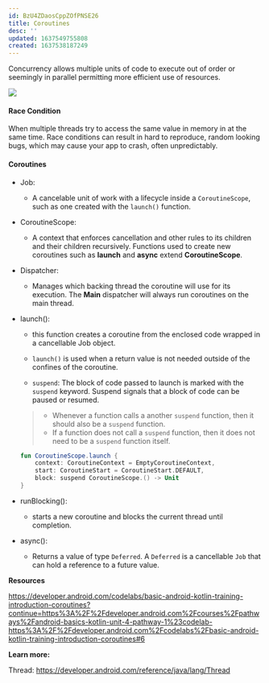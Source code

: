 ```yaml
---
id: BzU4ZDaosCppZOfPNSE26
title: Coroutines
desc: ''
updated: 1637549755808
created: 1637538187249
---
```


Concurrency allows multiple units of code to execute out of order or seemingly in parallel permitting more efficient use of resources.

![](/assets/images/2021-11-21-19-04-32.png)

#### Race Condition
When multiple threads try to access the same value in memory in at the same time. Race conditions can result in hard to reproduce, random looking bugs, which may cause your app to crash, often unpredictably.

#### Coroutines
- Job:
    - A cancelable unit of work with a lifecycle inside a `CoroutineScope`, such as one created with the `launch()` function.


- CoroutineScope:
    - A context that enforces cancellation and other rules to its children and their children recursively. Functions used to create new coroutines such as **launch** and **async** extend **CoroutineScope**.


- Dispatcher: 
    - Manages which backing thread the coroutine will use for its execution. The **Main** dispatcher will always run coroutines on the main thread.

- launch():
    - this function creates a coroutine from the enclosed code wrapped in a cancellable Job object.

    - `launch()` is used when a return value is not needed outside of the confines of the coroutine.

    - `suspend`: The block of code passed to launch is marked with the `suspend` keyword. Suspend signals that a block of code can be paused or resumed.
    > - Whenever a function calls a another `suspend` function, then it should also be a `suspend` function.
    > - If a function does not call a `suspend` function, then it does not need to be a `suspend` function itself.
    
    ```kotlin
    fun CoroutineScope.launch {
        context: CoroutineContext = EmptyCoroutineContext,
        start: CoroutineStart = CoroutineStart.DEFAULT,
        block: suspend CoroutineScope.() -> Unit
    }
    ```

- runBlocking():
    - starts a new coroutine and blocks the current thread until completion.

- async():
    - Returns a value of type `Deferred`. A `Deferred` is a cancellable `Job` that can hold a reference to a future value.


**Resources**

https://developer.android.com/codelabs/basic-android-kotlin-training-introduction-coroutines?continue=https%3A%2F%2Fdeveloper.android.com%2Fcourses%2Fpathways%2Fandroid-basics-kotlin-unit-4-pathway-1%23codelab-https%3A%2F%2Fdeveloper.android.com%2Fcodelabs%2Fbasic-android-kotlin-training-introduction-coroutines#6

**Learn more:**

Thread: https://developer.android.com/reference/java/lang/Thread
